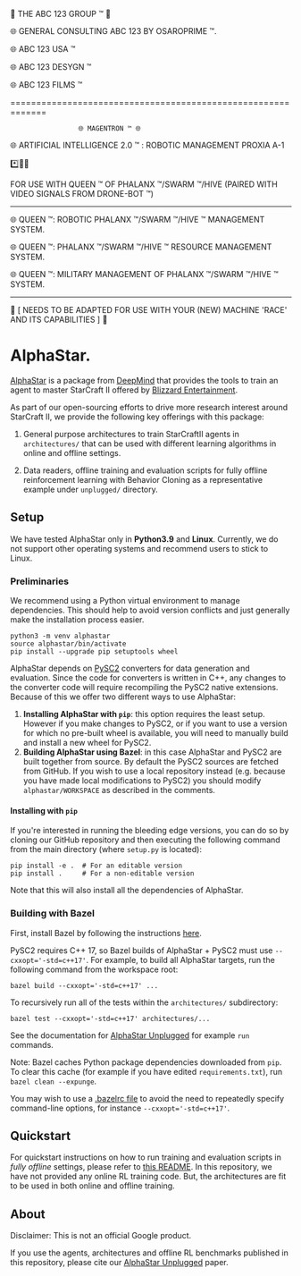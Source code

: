  🤖 THE ABC 123 GROUP ™ 🤖

🌐 GENERAL CONSULTING ABC 123 BY OSAROPRIME ™.

🌐 ABC 123 USA ™

🌐 ABC 123 DESYGN ™

🌐 ABC 123 FILMS ™

=============================================================

                     🌐 MAGENTRON ™ 🌐
                     
🌐 ARTIFICIAL INTELLIGENCE 2.0 ™ : ROBOTIC MANAGEMENT PROXIA A-1



*️⃣📶🤖

FOR USE WITH QUEEN ™ OF PHALANX ™/SWARM ™/HIVE (PAIRED WITH VIDEO SIGNALS FROM DRONE-BOT ™)

-------------------------

🌐 QUEEN ™: ROBOTIC PHALANX ™/SWARM ™/HIVE ™ MANAGEMENT SYSTEM.

🌐 QUEEN ™: PHALANX ™/SWARM ™/HIVE ™ RESOURCE MANAGEMENT SYSTEM.

🌐 QUEEN ™: MILITARY MANAGEMENT OF PHALANX ™/SWARM ™/HIVE ™ SYSTEM.



-------------------------

🤖 [ NEEDS TO BE ADAPTED FOR USE WITH YOUR (NEW) MACHINE 'RACE' AND ITS CAPABILITIES ] 🤖

# AlphaStar.

[AlphaStar](https://github.com/deepmind/alphastar) is a package from
[DeepMind](http://deepmind.com) that provides the tools to train an agent to
master StarCraft II offered by [Blizzard Entertainment](http://blizzard.com).

As part of our open-sourcing efforts to drive more research interest around
StarCraft II, we provide the following key offerings with this package:

1.  General purpose architectures to train StarCraftII agents in
    `architectures/` that can be used with different learning algorithms in
    online and offline settings.

2.  Data readers, offline training and evaluation scripts for fully offline
    reinforcement learning with Behavior Cloning as a representative example
    under `unplugged/` directory.

## Setup

We have tested AlphaStar only in **Python3.9** and **Linux**. Currently, we do
not support other operating systems and recommend users to stick to Linux.

### Preliminaries

We recommend using a Python virtual environment to manage dependencies. This
should help to avoid version conflicts and just generally make the installation
process easier.

```shell
python3 -m venv alphastar
source alphastar/bin/activate
pip install --upgrade pip setuptools wheel
```

AlphaStar depends on [PySC2](https://github.com/deepmind/pysc2) converters for
data generation and evaluation. Since the code for converters is written in C++,
any changes to the converter code will require recompiling the PySC2 native
extensions. Because of this we offer two different ways to use AlphaStar:

1.  **Installing AlphaStar with `pip`**: this option requires the least setup.
    However if you make changes to PySC2, or if you want to use a version for
    which no pre-built wheel is available, you will need to manually build and
    install a new wheel for PySC2.
2.  **Building AlphaStar using Bazel**: in this case AlphaStar and PySC2 are
    built together from source. By default the PySC2 sources are fetched
    from GitHub. If you wish to use a local repository instead (e.g. because you
    have made local modifications to PySC2) you should modify
    `alphastar/WORKSPACE` as described in the comments.

#### Installing with `pip`

If you're interested in running the bleeding edge versions, you can do so by
cloning our GitHub repository and then executing the following command from the
main directory (where `setup.py` is located):

```
pip install -e .  # For an editable version
pip install .     # For a non-editable version
```

Note that this will also install all the dependencies of AlphaStar.

### Building with Bazel

First, install Bazel by following the instructions
[here](https://docs.bazel.build/versions/main/install-ubuntu.html).

PySC2 requires C++ 17, so Bazel builds of AlphaStar + PySC2 must use
`--cxxopt='-std=c++17'`. For example, to build all AlphaStar targets, run the
following command from the workspace root:

```shell
bazel build --cxxopt='-std=c++17' ...
```

To recursively run all of the tests within the `architectures/` subdirectory:

```shell
bazel test --cxxopt='-std=c++17' architectures/...
```

See the documentation for
[AlphaStar Unplugged](https://github.com/deepmind/alphastar/blob/master/alphastar/unplugged/README.md)
for example `run` commands.

Note: Bazel caches Python package dependencies downloaded from `pip`. To clear
this cache (for example if you have edited `requirements.txt`), run `bazel clean
--expunge`.

You may wish to use a
[.bazelrc file](https://docs.bazel.build/versions/main/guide.html#bazelrc-the-bazel-configuration-file)
to avoid the need to repeatedly specify command-line options, for instance
`--cxxopt='-std=c++17'`.

## Quickstart

For quickstart instructions on how to run training and evaluation scripts in
*fully offline* settings, please refer to
[this README](https://github.com/deepmind/alphastar/blob/master/alphastar/unplugged/README.md). In
this repository, we have not provided any online RL training code. But, the
architectures are fit to be used in both online and offline training.

## About

Disclaimer: This is not an official Google product.

If you use the agents, architectures and offline RL benchmarks published in this
repository, please cite our
[AlphaStar Unplugged](https://openreview.net/pdf?id=Np8Pumfoty) paper.
